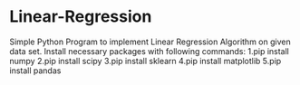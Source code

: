 # Linear-Regression
Simple Python Program to implement Linear Regression Algorithm on given data set.
Install necessary packages with following commands:
1.pip install numpy
2.pip install scipy
3.pip install sklearn
4.pip install matplotlib
5.pip install pandas
